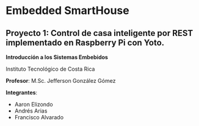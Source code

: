 # Embedded SmartHouse
**Proyecto 1**: Control de casa inteligente por REST implementado en Raspberry Pi con Yoto.
----
**Introducción a los Sistemas Embebidos**

Instituto Tecnológico de Costa Rica

**Profesor**: M.Sc. Jefferson González Gómez

**Integrantes**:
* Aaron Elizondo
* Andrés Arias
* Francisco Alvarado